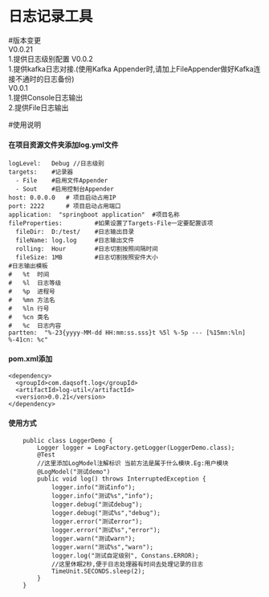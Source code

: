 #   日志记录工具
#版本变更<br>
V0.0.21<br>
1.提供日志级别配置
V0.0.2<br>
1.提供kafka日志对接.(使用Kafka Appender时,请加上FileAppender做好Kafka连接不通时的日志备份)<br>
V0.0.1<br>
1.提供Console日志输出<br>
2.提供File日志输出<br>

#使用说明
#### 在项目资源文件夹添加log.yml文件
```+yaml
logLevel:   Debug //日志级别
targets:    #记录器
  - File    #启用文件Appender
  - Sout    #启用控制台Appender
host: 0.0.0.0   # 项目启动占用IP
port: 2222      # 项目启动占用端口
application:  "springboot application"  #项目名称
fileProperties:         #如果设置了Targets-File一定要配置该项
  fileDir:  D:/test/    #日志输出目录
  fileName: log.log     #日志输出文件
  rolling:  Hour        #日志切割按照间隔时间
  fileSize: 1MB         #日志切割按照安件大小
#日志输出模板 
#   %t  时间
#   %l  日志等级
#   %p  进程号
#   %mn 方法名
#   %ln 行号
#   %cn 类名
#   %c  日志内容
partten:  "%-23{yyyy-MM-dd HH:mm:ss.sss}t %5l %-5p --- [%15mn:%ln] %-41cn: %c"    

```

#### pom.xml添加
```+xml
<dependency>
  <groupId>com.daqsoft.log</groupId>
  <artifactId>log-util</artifactId>
  <version>0.0.21</version>
</dependency>
```
#### 使用方式
```+java
    public class LoggerDemo {
        Logger logger = LogFactory.getLogger(LoggerDemo.class);
        @Test
        //这里添加LogModel注解标识 当前方法是属于什么模块.Eg:用户模块
        @LogModel("测试demo")
        public void log() throws InterruptedException {
            logger.info("测试info");
            logger.info("测试%s","info");
            logger.debug("测试debug");
            logger.debug("测试%s","debug");
            logger.error("测试error");
            logger.error("测试%s","error");
            logger.warn("测试warn");
            logger.warn("测试%s","warn");
            logger.log("测试自定级别", Constans.ERROR);
            //这里休眠2秒,便于日志处理器有时间去处理记录的日志
            TimeUnit.SECONDS.sleep(2);
        }
    }
```